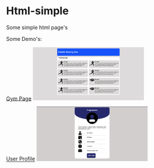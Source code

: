 # Html-simple
Some simple html page's



Some Demo's:
<br>

<a href="./Gym_page" >Gym Page</a>
<img src='./Gym_page/images/float.png' width="300px">

<a href="./User-Profile" >User Profile</a>
<img src="./User-Profile/img/profile.png" width="300px">
